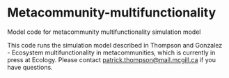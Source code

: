 # Metacommunity-multifunctionality
Model code for metacommunity multifunctionality simulation model

This code runs the simulation model described in Thompson and Gonzalez - Ecosystem multifunctionality in metacommunities, which is currently in press at Ecology. 
Please contact patrick.thompson@mail.mcgill.ca if you have questions.
